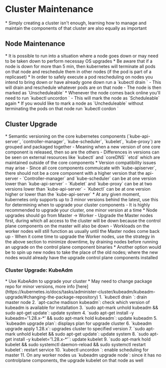 <h1>Cluster Maintenance</h1>
* Simply creating a cluster isn't enough, learning how to manage and maintain the components of that cluster are also equally as important
<h2>Node Maintenance</h2>
* It is possible to run into a situation where a node goes down or may need to be taken down to perform necessay OS upgrades
* Be aware that if a node is down for more than 5 min, then kubernetes will terminate all pods on that node and reschedule them in other nodes (if the pod is part of a replicaset)
* In order to safely execute a pod rescheduling on nodes you intend to bring down or have already gone down run a `kubectl drain <node-name>`
  - This will drain and reschedule whatever pods are on that node
  - The node is then marked as `Unscheduleable`
* Whenever the node comes back online you'll need to run `kubectl uncordon <node-nam>`
  - This will mark the node as `Scheduleable` again
* If you would like to mark a node as `Uncheduleable` without terminating the pods on that node run `kubectl cordon <node-name>`
<h2>Cluster Upgrade</h2>
* Semantic versioning on the core kubernetes components (`kube-api-server`, `controller-manager`, `kube-scheduler`, `kubelet`, `kube-proxy`) are grouped and packaged together
  - Meaning when a new version of one core component is released, then so are the others
  - Differences in versions can be seen on external resources like `kubectl` and `coreDNS` `etcd` which are maintained outside of the core components
* Version compatibility issues may arise
  - Since all core components commuicate with `kube-apiserver`, there should not be a core component with a higher version that the api-server
  - `Controller-manager` and `kube-scheduler` can be at one version lower than `kube-api-server`
  - `Kubelet` and `kube-proxy` can be at two versions lower than `kube-api-server`
  - `Kubectl` can be at one version higher or lower than the `kube-api-server`
* At any given moment, kubernetes only supports up to 3 minor versions behind the latest, use this for determining when to upgrade your cluster components
  - It is highly recommended to upgrade your cluster, one minor version at a time
* Node upgrades should go from Master -> Worker
  - Upgrade the Master nodes first, during which all access to the cluster will be down because the control plane components on the master will also be down
  - Workloads on the worker nodes will still function as usually until the Master nodes come back up
  - When it come time to upgrade the Worker nodes, use the strategy in the above section to minimize downtime, by draining nodes before running an upgrade on the control plane component binaries
    * Another option would be to spin up new nodes to take the place of the old nodes; where the new nodes would already have the upgrade control plane components installed
<h3>Cluster Upgrade: KubeAdm</h3>
* Use KubeAdm to upgrade your cluster
* May need to change package repo for minor versions, more info [here](https://kubernetes.io/docs/tasks/administer-cluster/kubeadm/kubeadm-upgrade/#changing-the-package-repository)
  1. `kubectl drain <node-name>`: drain master node
  2. `apt-cache madison kubeadm`: check which version of kubeadm is available for installation
  3. `sudo apt-mark unhold kubeadm && sudo apt-get update`: update system
  4. `sudo apt-get install -y kubeadm='1.28.x-*' && sudo apt-mark hold kubeadm`: update kubeadm
  5. `kubeadm upgrade plan`: displays plan for upgrade cluster
  6. `kubeadm upgrade apply 1.28.x`: upgrades cluster to specified version
  7. `sudo apt-mark unhold kubelet && sudo apt-get update`: update system
  8. `sudo apt-get install -y kubelet='1.28.x-*'`: update kubelet
  9. `sudo apt-mark hold kubelet && sudo systemctl daemon-reload && sudo systemctl restart kubelet`: restart service
  10. `kubectl uncordon <node-name>`: enable scheduling for master
  11. On any worker nodes us `kubeadm upgrade node`: since it has no controlplane components, the upgrade kubelet on that node as well
